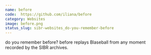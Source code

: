 ```yaml
---
name: before
code:  https://github.com/iliana/before
category: Websites
image: before.png
status_slug: sibr-websites_do-you-remember-before
---
```

do you remember before? before replays Blaseball from any moment recorded by the SIBR archives.